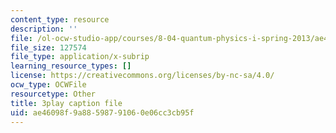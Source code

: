 ```yaml
---
content_type: resource
description: ''
file: /ol-ocw-studio-app/courses/8-04-quantum-physics-i-spring-2013/ae46098f9a88598791060e06cc3cb95f_9lX2FENOe4o.vtt
file_size: 127574
file_type: application/x-subrip
learning_resource_types: []
license: https://creativecommons.org/licenses/by-nc-sa/4.0/
ocw_type: OCWFile
resourcetype: Other
title: 3play caption file
uid: ae46098f-9a88-5987-9106-0e06cc3cb95f
---
```

